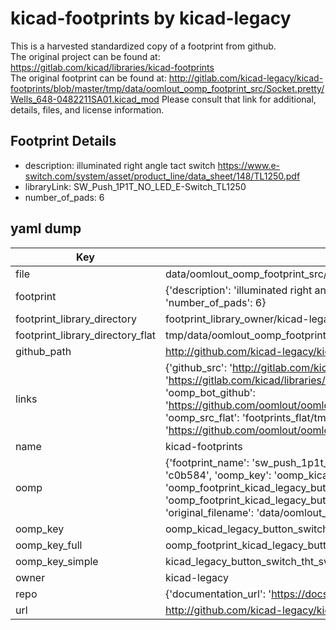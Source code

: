 # kicad-footprints by kicad-legacy  
This is a harvested standardized copy of a footprint from github.  
The original project can be found at:  
https://gitlab.com/kicad/libraries/kicad-footprints  
The original footprint can be found at:
http://gitlab.com/kicad-legacy/kicad-footprints/blob/master/tmp/data/oomlout_oomp_footprint_src/Socket.pretty/Wells_648-0482211SA01.kicad_mod
Please consult that link for additional, details, files, and license information.  
## Footprint Details
* description: illuminated right angle tact switch https://www.e-switch.com/system/asset/product_line/data_sheet/148/TL1250.pdf  
* libraryLink: SW_Push_1P1T_NO_LED_E-Switch_TL1250  
* number_of_pads: 6  
## yaml dump  
| Key | Value |  
| --- | --- |  
| file | data/oomlout_oomp_footprint_src/kicad-footprints/Button_Switch_THT.pretty/SW_Push_1P1T_NO_LED_E-Switch_TL1250.kicad_mod |  
| footprint | {'description': 'illuminated right angle tact switch https://www.e-switch.com/system/asset/product_line/data_sheet/148/TL1250.pdf', 'libraryLink': 'SW_Push_1P1T_NO_LED_E-Switch_TL1250', 'number_of_pads': 6} |  
| footprint_library_directory | footprint_library_owner/kicad-legacy_kicad-footprints |  
| footprint_library_directory_flat | tmp/data/oomlout_oomp_footprint_src/footprints_flat/kicad_legacy_button_switch_tht_sw_push_1p1t_no_led_e_switch_tl1250/working |  
| github_path | http://github.com/kicad-legacy/kicad-footprints/blob/master/tmp/data/oomlout_oomp_footprint_src/Button_Switch_THT.pretty/SW_Push_1P1T_NO_LED_E-Switch_TL1250.kicad_mod |  
| links | {'github_src': 'http://gitlab.com/kicad-legacy/kicad-footprints/blob/master/tmp/data/oomlout_oomp_footprint_src/Socket.pretty/Wells_648-0482211SA01.kicad_mod', 'github_src_repo': 'https://gitlab.com/kicad/libraries/kicad-footprints', 'oomp_bot': 'tmp/data/oomlout_oomp_footprint_src/footprints/kicad_legacy_button_switch_tht_sw_push_1p1t_no_led_e_switch_tl1250/working', 'oomp_bot_github': 'https://github.com/oomlout/oomlout_oomp_footprint_bot/tree/main/tmp/data/oomlout_oomp_footprint_src/footprints/kicad_legacy_button_switch_tht_sw_push_1p1t_no_led_e_switch_tl1250/working', 'oomp_src_flat': 'footprints_flat/tmp/data/oomlout_oomp_footprint_src/footprints_flat/kicad_legacy_button_switch_tht_sw_push_1p1t_no_led_e_switch_tl1250/working', 'oomp_src_flat_github': 'https://github.com/oomlout/oomlout_oomp_footprint_src/tree/main/tmp/data/oomlout_oomp_footprint_src/footprints_flat/kicad_legacy_button_switch_tht_sw_push_1p1t_no_led_e_switch_tl1250/working'} |  
| name | kicad-footprints |  
| oomp | {'footprint_name': 'sw_push_1p1t_no_led_e_switch_tl1250', 'library_name': 'button_switch_tht', 'md5': 'c0b5846bc67a9f9e8ce2267af263fd0c', 'md5_10': 'c0b5846bc6', 'md5_5': 'c0b58', 'md5_6': 'c0b584', 'oomp_key': 'oomp_kicad_legacy_button_switch_tht_sw_push_1p1t_no_led_e_switch_tl1250', 'oomp_key_extra': 'oomp_footprint_kicad_legacy_button_switch_tht_sw_push_1p1t_no_led_e_switch_tl1250', 'oomp_key_full': 'oomp_footprint_kicad_legacy_button_switch_tht_sw_push_1p1t_no_led_e_switch_tl1250_c0b584', 'oomp_key_simple': 'kicad_legacy_button_switch_tht_sw_push_1p1t_no_led_e_switch_tl1250', 'original_filename': 'data/oomlout_oomp_footprint_src/kicad-footprints/Button_Switch_THT.pretty/SW_Push_1P1T_NO_LED_E-Switch_TL1250.kicad_mod', 'owner_name': 'kicad_legacy'} |  
| oomp_key | oomp_kicad_legacy_button_switch_tht_sw_push_1p1t_no_led_e_switch_tl1250 |  
| oomp_key_full | oomp_footprint_kicad_legacy_button_switch_tht_sw_push_1p1t_no_led_e_switch_tl1250 |  
| oomp_key_simple | kicad_legacy_button_switch_tht_sw_push_1p1t_no_led_e_switch_tl1250 |  
| owner | kicad-legacy |  
| repo | {'documentation_url': 'https://docs.github.com/rest/repos/repos#get-a-repository', 'message': 'Not Found'} |  
| url | http://github.com/kicad-legacy/kicad-footprints |  

